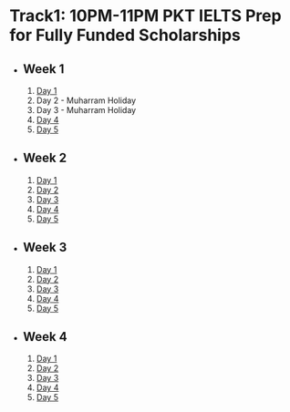 # Track1: 10PM-11PM PKT IELTS Prep for Fully Funded Scholarships

- ## Week 1

   1. [Day 1](https://www.facebook.com/iCodeguru/videos/1012139387318191)
   2. Day 2 - Muharram Holiday
   3. Day 3 - Muharram Holiday
   4. [Day 4](https://www.facebook.com/iCodeguru/videos/1224915671844215)
   5. [Day 5](https://www.facebook.com/iCodeguru/videos/997494225351874)

- ## Week 2

   1. [Day 1](https://www.facebook.com/iCodeguru/videos/999994308345437)
   2. [Day 2](https://www.facebook.com/iCodeguru/videos/1352714572798861)
   3. [Day 3](https://www.facebook.com/iCodeguru/videos/504387742070945)
   4. [Day 4](https://www.facebook.com/iCodeguru/videos/2961543737318125)
   5. [Day 5](https://www.facebook.com/iCodeguru/videos/982311383631790)

- ## Week 3

   1. [Day 1](https://www.facebook.com/iCodeguru/videos/7938544439514004)
   2. [Day 2](https://www.facebook.com/iCodeguru/videos/1151290862766701)
   3. [Day 3](https://www.facebook.com/iCodeguru/videos/1013197820553224)
   4. [Day 4](https://www.facebook.com/iCodeguru/videos/1923894838128589)
   5. [Day 5](https://www.facebook.com/watch/?v=455216554001940)

- ## Week 4

   1. [Day 1](https://www.facebook.com/iCodeguru/videos/1078609050503266)
   2. [Day 2](https://www.facebook.com/iCodeguru/videos/1226115888744184)
   3. [Day 3](https://www.facebook.com/watch/?v=811055541173085)
   4. [Day 4](https://www.facebook.com/iCodeguru/videos/1211895329958291)
   5. [Day 5](https://www.facebook.com/iCodeguru/videos/1060467568773961)

<!-- - ## Week 5

   1. [Day 1](https://www.facebook.com/iCodeguru/videos/1192349481891843)
   2. [Day 2](https://www.facebook.com/iCodeguru/videos/902585231689823)
   3. [Day 3](https://www.facebook.com/iCodeguru/videos/1539020493703815)
   4. [Day 4](https://www.facebook.com/iCodeguru/videos/1185353142615759)
   5. [Day 5](https://www.facebook.com/iCodeguru/videos/524190630167691) -->

<!-- - ## Week 6

   1. [Day 1]()
   2. [Day 2]()
   3. [Day 3]()
   4. [Day 4]()
   5. [Day 5]() -->

<!-- - ## Week 

   1. [Day 1]()
   2. [Day 2]()
   3. [Day 3]()
   4. [Day 4]()
   5. [Day 5]() -->